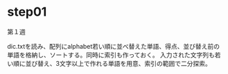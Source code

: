 # step01
第１週

dic.txtを読み、配列にalphabet若い順に並べ替えた単語、得点、並び替え前の単語を格納し、ソートする。同時に索引も作っておく。
入力された文字列も若い順に並び替え、3文字以上で作れる単語を用意、索引の範囲で二分探索。